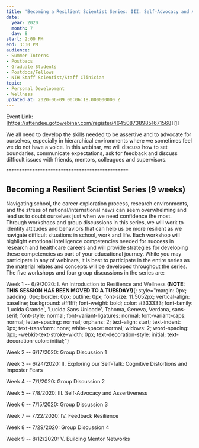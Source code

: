 ```yaml
---
title: 'Becoming a Resilient Scientist Series: III. Self-Advocacy and Assertiveness'
date:
  year: 2020
  month: 7
  day: 8
start: 2:00 PM
end: 3:30 PM
audience:
- Summer Interns
- Postbacs
- Graduate Students
- Postdocs/Fellows
- NIH Staff Scientist/Staff Clinician
topic:
- Personal Development
- Wellness
updated_at: 2020-06-09 00:06:18.000000000 Z
---
```

Event Link:
[https://attendee.gotowebinar.com/register/4645087389851671568][1]

We all need to develop the skills needed to be assertive and to advocate
for ourselves, especially in hierarchical environments where we
sometimes feel we do not have a voice. In this webinar, we will discuss
how to set boundaries, communicate expectations, ask for feedback and
discuss difficult issues with friends, mentors, colleagues and
supervisors.

\*\*\*\*\*\*\*\*\*\*\*\*\*\*\*\*\*\*\*\*\*\*\*\*\*\*\*\*\*\*\*\*\*\*\*\*\*\*\*\*\*\*\*\*\*\*\*

## Becoming a Resilient Scientist Series (9 weeks)

Navigating school, the career exploration process, research
environments, and the stress of national/international news can seem
overwhelming and lead us to doubt ourselves just when we need confidence
the most. Through workshops and group discussions in this series, we
will work to identify attitudes and behaviors that can help us be more
resilient as we navigate difficult situations in school, work and life.
Each workshop will highlight emotional intelligence competencies needed
for success in research and healthcare careers and will provide
strategies for developing these competencies as part of your educational
journey. While you may participate in any of webinars, it is best to
participate in the entire series as the material relates and concepts
will be developed throughout the series. The five workshops and four
group discussions in the series are:

<span style="color: #333333; font-family: 'Lucida Grande', 'Lucida Sans
Unicode', Tahoma, Geneva, Verdana, sans-serif; font-size: 11.5052px;
font-style: normal; font-variant-ligatures: normal; font-variant-caps:
normal; font-weight: 400; letter-spacing: normal; orphans: 2;
text-align: start; text-indent: 0px; text-transform: none; white-space:
normal; widows: 2; word-spacing: 0px; -webkit-text-stroke-width: 0px;
background-color: #ffffff; text-decoration-style: initial;
text-decoration-color: initial; display: inline !important; float:
none;">Week 1 -- 6/9/2020: I. An Introduction to Resilience and
Wellness </span>**(NOTE: THIS SESSION HAS BEEN MOVED TO A TUESDAY!)**{:
style="margin: 0px; padding: 0px; border: 0px; outline: 0px; font-size:
11.5052px; vertical-align: baseline; background: #ffffff; font-weight:
bold; color: #333333; font-family: 'Lucida Grande', 'Lucida Sans
Unicode', Tahoma, Geneva, Verdana, sans-serif; font-style: normal;
font-variant-ligatures: normal; font-variant-caps: normal;
letter-spacing: normal; orphans: 2; text-align: start; text-indent: 0px;
text-transform: none; white-space: normal; widows: 2; word-spacing: 0px;
-webkit-text-stroke-width: 0px; text-decoration-style: initial;
text-decoration-color: initial;"}

Week 2 -- 6/17/2020: Group Discussion 1

Week 3 -- 6/24/2020: II. Exploring our Self-Talk: Cognitive Distortions
and Imposter Fears

Week 4 -- 7/1/2020: Group Discussion 2

Week 5 -- 7/8/2020: III. Self-Advocacy and Assertiveness

Week 6 -- 7/15/2020: Group Discussion 3

Week 7 -- 7/22/2020: IV. Feedback Resilience

Week 8 -- 7/29/2020: Group Discussion 4

Week 9 -- 8/12/2020: V. Building Mentor Networks



[1]: https://attendee.gotowebinar.com/register/4645087389851671568

